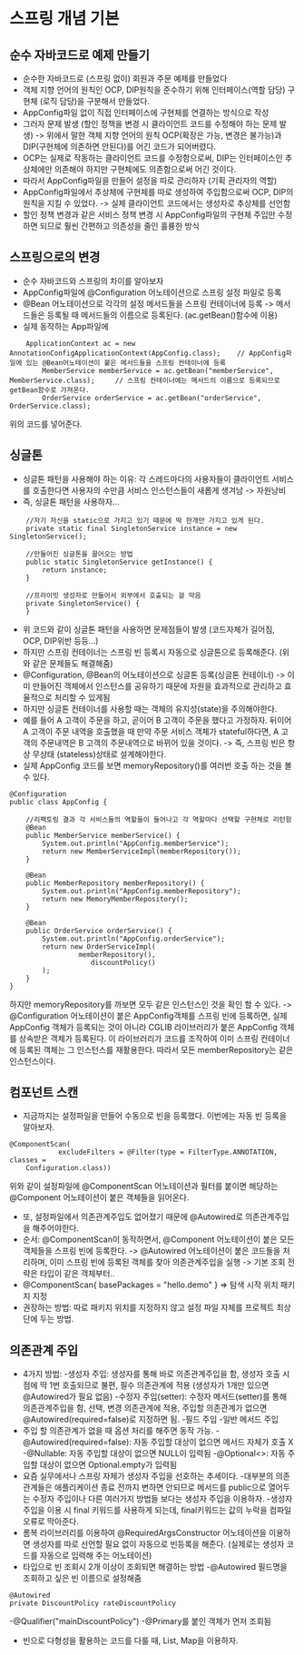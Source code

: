 # 스프링 개념 기본

## 순수 자바코드로 예제 만들기
* 순수한 자바코드로 (스프링 없이) 회원과 주문 예제를 만들었다
* 객체 지향 언어의 원칙인 OCP, DIP원칙을 준수하기 위해 인터페이스(역할 담당) 구현체 (로직 담당)을 구분해서 만들었다.
* AppConfig파일 없이 직접 인터페이스에 구현체를 연결하는 방식으로 작성
* 그러자 문제 발생 (할인 정책을 변경 시 클라이언트 코드를 수정해야 하는 문제 발생)
-> 위에서 말한 객체 지향 언어의 원칙 OCP(확장은 가능, 변경은 불가능)과 DIP(구현체에 의존하면 안된다)를 어긴 코드가 되어버렸다.
* OCP는 실제로 작동하는 클라이언트 코드를 수정함으로써, DIP는 인터페이스인 추상체에만 의존해야 하지만 구현체에도 의존함으로써 어긴 것이다.
* 따라서 AppConfig파일을 만들어 설정을 따로 관리하자 (기획 관리자의 역할)
* AppConfig파일에서 추상체에 구현체를 따로 생성하여 주입함으로써 OCP, DIP의 원칙을 지킬 수 있었다.
-> 실제 클라이언트 코드에서는 생성자로 추상체를 선언함
* 할인 정책 변경과 같은 서비스 정책 변경 시 AppConfig파일의 구현체 주입만 수정하면 되므로 훨씬 간편하고 의존성을 줄인 훌륭한 방식

## 스프링으로의 변경
* 순수 자바코드와 스프링의 차이를 알아보자
* AppConfig파일에 @Configuration 어노테이션으로 스프링 설정 파일로 등록
* @Bean 어노테이션으로 각각의 설정 메서드들을 스프링 컨테이너에 등록 
-> 메서드들은 등록될 때 메서드들의 이름으로 등록된다. (ac.getBean()함수에 이용)
* 실제 동작하는 App파일에 

```
	ApplicationContext ac = new AnnotationConfigApplicationContext(AppConfig.class);	// AppConfig파일에 있는 @Bean어노테이션이 붙은 메서드들을 스프링 컨테이너에 등록
        MemberService memberService = ac.getBean("memberService", MemberService.class);		// 스프링 컨테이너에는 메서드의 이름으로 등록되므로 getBean함수로 가져온다.
        OrderService orderService = ac.getBean("orderService", OrderService.class);
```
위의 코드를 넣어준다.

## 싱글톤
* 싱글톤 패턴을 사용해야 하는 이유: 각 스레드마다의 사용자들이 클라이언트 서비스를 호출한다면 사용자의 수만큼 서비스 인스턴스들이 새롭게 생겨남
-> 자원낭비
* 즉, 싱글톤 패턴을 사용하자...
```
    //자기 자신을 static으로 가지고 있기 때문에 딱 한개만 가지고 있게 된다.
    private static final SingletonService instance = new SingletonService();

    //만들어진 싱글톤을 끌어오는 방법
    public static SingletonService getInstance() {
        return instance;
    }

    //프라이빗 생성자로 만들어서 외부에서 호출되는 걸 막음
    private SingletonService() {
    }
```
* 위 코드와 같이 싱글톤 패턴을 사용하면 문제점들이 발생 (코드자체가 길어짐, OCP, DIP위반 등등...)
* 하지만 스프링 컨테이너는 스프링 빈 등록시 자동으로 싱글톤으로 등록해준다. (위와 같은 문제들도 해결해줌)
* @Configuration, @Bean의 어노테이션으로 싱글톤 등록(싱글톤 컨테이너) -> 이미 만들어진 객체에서 인스턴스를 공유하기 때문에 자원을 효과적으로 관리하고 효율적으로 처리할 수 있게됨 
* 하지만 싱글톤 컨테이너를 사용할 때는 객체의 유지성(state)을  주의해야한다.
* 예를 들어 A 고객이 주문을 하고, 곧이어 B 고객이 주문을 했다고 가정하자. 뒤이어 A 고객이 주문 내역을 호출했을 때 만약 주문 서비스 객체가 stateful하다면, A 고객의 주문내역은 B 고객의 주문내역으로 바뀌어 있을 것이다. -> 즉, 스프링 빈은 항상
무상태 (stateless)상태로 설계해야한다.
* 실제 AppConfig 코드를 보면 memoryRepository()를 여러번 호출 하는 것을 볼 수 있다.
```
@Configuration
public class AppConfig {

    //리팩토링 결과 각 서비스들의 역할들이 들어나고 각 역할마다 선택할 구현체로 리턴함
    @Bean
    public MemberService memberService() {
        System.out.println("AppConfig.memberService");
        return new MemberServiceImpl(memberRepository());
    }

    @Bean
    public MemberRepository memberRepository() {
        System.out.println("AppConfig.memberRepository");
        return new MemoryMemberRepository();
    }

    @Bean
    public OrderService orderService() {
        System.out.println("AppConfig.orderService");
        return new OrderServiceImpl(
                 memberRepository(),
                    discountPolicy()
        );
    }
}
```
하지만 memoryRepository를 까보면 모두 같은 인스턴스인 것을 확인 할 수 있다.
-> @Configuration 어노테이션이 붙은 AppConfig객체를 스프링 빈에 등록하면, 실제 AppConfig 객체가 등록되는 것이 아니라 CGLIB 라이브러리가 붙은 AppConfig 객체를 상속받은 객체가 등록된다. 이 라이브러리가 코드를 조작하여 
이미 스프링 컨테이너에 등록된 객체는 그 인스턴스를 재활용한다. 따라서 모든 memberRepository는 같은 인스턴스이다.


## 컴포넌트 스캔
* 지금까지는 설정파일을 만들어 수동으로 빈을 등록했다. 이번에는 자동 빈 등록을 알아보자.
```
@ComponentScan(
            excludeFilters = @Filter(type = FilterType.ANNOTATION, classes =
    Configuration.class))
```
위와 같이 설정파일에 @ComponentScan 어노테이션과 필터를 붙이면 해당하는 @Component 어노테이션이 붙은 객체들을 읽어온다.
* 또, 설정파일에서 의존관계주입도 없어졌기 때문에 @Autowired로 의존관계주입을 해주어야한다.
* 순서: @ComponentScan이 동작하면서, @Component 어노테이션이 붙은 모든 객체들을 스프링 빈에 등록한다. -> @Autowired 어노테이션이 붙은 코드들을 처리하며, 이미 스프링 빈에 등록된 객체를 찾아 의존관계주입을 실행
-> 기본 조회 전략은 타입이 같은 객체부터..
* @ComponentScan{ basePackages = "hello.demo" } => 탐색 시작 위치 패키지 지정
* 권장하는 방법: 따로 패키지 위치를 지정하지 않고 설정 파일 자체를 프로젝트 최상단에 두는 방법.

## 의존관계 주입
* 4가지 방법: 
-생성자 주입: 생성자를 통해 바로 의존관계주입을 함, 생성자 호출 시점에 딱 1번 호출되므로 불편, 필수 의존관계에 적용 (생성자가 1개만 있으면 @Autowired가 필요 없음)
-수정자 주입(setter): 수정자 메서드(setter)를 통해 의존관계주입을 함, 선택, 변경 의존관계에 적용, 주입할 의존관계가 없으면 @Autowired(required=false)로 지정하면 됨.
-필드 주입
-일반 메서드 주입
* 주입 할 의존관계가 없을 때 옵션 처리를 해주면 동작 가능.
-@Autowired(required=false): 자동 주입할 대상이 없으면 메서드 자체가 호출 X
-@Nullable: 자동 주입할 대상이 없으면 NULL이 입력됨
-@Optional<>: 자동 주입할 대상이 없으면 Optional.empty가 입력됨
* 요즘 실무에서나 스프링 자체가 생성자 주입을 선호하는 추세이다. 
-대부분의 의존관계들은 애플리케이션 종료 전까지 변하면 안되므로 메서드를 public으로 열어두는 수정자 주입이나 다른 여러가지 방법들 보다는 생성자 주입을 이용하자.
-생성자 주입을 이용 시 final 키워드를 사용하게 되는데, final키워드는 값의 누락을 컴파일 오류로 막아준다.
* 롬복 라이브러리를 이용하여 @RequiredArgsConstructor 어노테이션을 이용하면 생성자를 따로 선언할 필요 없이 자동으로 빈등록을 해준다. (실제로는 생성자 코드를 자동으로 입력해 주는 어노테이션)
* 타입으로 빈 조회시 2개 이상이 조회되면 해결하는 방법
-@Autowired 필드명을 조회하고 싶은 빈 이름으로 설정해줌 
```
@Autowired
private DiscountPolicy rateDiscountPolicy
```
-@Qualifier("mainDiscountPolicy")
-@Primary를 붙인 객체가 먼저 조회됨
* 빈으로 다형성을 활용하는 코드를 다룰 때, List, Map을 이용하자.
		    
